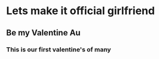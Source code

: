 # Lets make it official girlfriend
## Be my Valentine Au
### This is our first valentine's of many 

